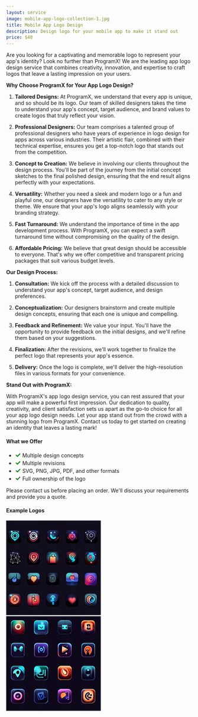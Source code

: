 ```yaml
---
layout: service
image: mobile-app-logo-collection-1.jpg
title: Mobile App Logo Design
description: Design logo for your mobile app to make it stand out
price: $40
---
```


Are you looking for a captivating and memorable logo to represent your app's identity? Look no further than ProgramX! We are the leading app logo design service that combines creativity, innovation, and expertise to craft logos that leave a lasting impression on your users. 

**Why Choose ProgramX for Your App Logo Design?**

1. **Tailored Designs:** At ProgramX, we understand that every app is unique, and so should be its logo. Our team of skilled designers takes the time to understand your app's concept, target audience, and brand values to create logos that truly reflect your vision.

2. **Professional Designers:** Our team comprises a talented group of professional designers who have years of experience in logo design for apps across various industries. Their artistic flair, combined with their technical expertise, ensures you get a top-notch logo that stands out from the competition.

3. **Concept to Creation:** We believe in involving our clients throughout the design process. You'll be part of the journey from the initial concept sketches to the final polished design, ensuring that the end result aligns perfectly with your expectations.

4. **Versatility:** Whether you need a sleek and modern logo or a fun and playful one, our designers have the versatility to cater to any style or theme. We ensure that your app's logo aligns seamlessly with your branding strategy.

5. **Fast Turnaround:** We understand the importance of time in the app development process. With ProgramX, you can expect a swift turnaround time without compromising on the quality of the design.

6. **Affordable Pricing:** We believe that great design should be accessible to everyone. That's why we offer competitive and transparent pricing packages that suit various budget levels.

**Our Design Process:**

1. **Consultation:** We kick off the process with a detailed discussion to understand your app's concept, target audience, and design preferences.

2. **Conceptualization:** Our designers brainstorm and create multiple design concepts, ensuring that each one is unique and compelling.

3. **Feedback and Refinement:** We value your input. You'll have the opportunity to provide feedback on the initial designs, and we'll refine them based on your suggestions.

4. **Finalization:** After the revisions, we'll work together to finalize the perfect logo that represents your app's essence.

5. **Delivery:** Once the logo is complete, we'll deliver the high-resolution files in various formats for your convenience.

**Stand Out with ProgramX:**

With ProgramX's app logo design service, you can rest assured that your app will make a powerful first impression. Our dedication to quality, creativity, and client satisfaction sets us apart as the go-to choice for all your app logo design needs. Let your app stand out from the crowd with a stunning logo from ProgramX. Contact us today to get started on creating an identity that leaves a lasting mark!

#### What we Offer

- <span style="color:green; font-size: 18px; font-weight: bold;">✓</span> Multiple design concepts
- <span style="color:green; font-size: 18px; font-weight: bold;">✓</span> Multiple revisions
- <span style="color:green; font-size: 18px; font-weight: bold;">✓</span> SVG, PNG, JPG, PDF, and other formats
- <span style="color:green; font-size: 18px; font-weight: bold;">✓</span> Full ownership of the logo

Please contact us before placing an order. We'll discuss your requirements and provide you a quote.

#### Example Logos

<img src="/assets/mobile-app-logo-collection-1.jpg" alt="mobile app logo, business app logo, brand app logo" height="256">
<img src="/assets/mobile-app-logo-collection-2.jpg" alt="music app logo, logo collection, logo design" height="256">

